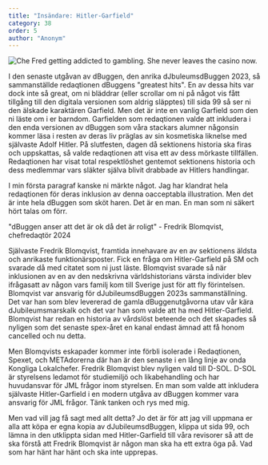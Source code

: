 ```yaml
---
title: "Insändare: Hitler-Garfield"
category: 38
order: 5
author: "Anonym"
---
```

<img class="gif" alt="Che Fred getting addicted to gambling. She never leaves the casino now." src="https://dbuggen.s3.eu-west-1.amazonaws.com/issue-2023-december/h-garfield.jpg">

I den senaste utgåvan av dBuggen, den anrika dJbuleumsdBuggen 2023, så sammanställde redaqtionen dBuggens "greatest hits". En av dessa hits var dock inte så great, om ni bläddrar (eller scrollar om ni på något vis fått tillgång till den digitala versionen som aldrig släpptes) till sida 99 så ser ni den älskade karaktären Garfield. Men det är inte en vanlig Garfield som den ni läste om i er barndom. Garfielden som redaqtionen valde att inkludera i den enda versionen av dBuggen som våra stackars alumner någonsin kommer läsa i resten av deras liv präglas av sin  kosmetiska liknelse med självaste Adolf Hitler. På slutfesten, dagen då sektionens historia ska firas och uppskattas, så valde redaqtionen att visa ett av dess mörkaste tillfällen. Redaqtionen har visat total respektlöshet gentemot sektionens historia och dess medlemmar vars släkter själva blivit drabbade av Hitlers handlingar.

I min första paragraf kanske ni märkte något. Jag har klandrat hela redaqtionen för deras inklusion av denna oacceptabla illustration. Men det är inte hela dBuggen som sköt haren. Det är en man. En man som ni säkert hört talas om förr.

"dBuggen anser att det är ok då det är roligt" - Fredrik Blomqvist, chefredaqtör 2024

Självaste Fredrik Blomqvist, framtida innehavare av en av sektionens äldsta och anrikaste funktionärsposter. Fick en fråga om Hitler-Garfield på SM och svarade då med citatet som ni just läste. Blomqvist svarade så när inklusionen av en av den nedskrivna världshistorians värsta individer blev ifrågasatt av någon vars familj kom till Sverige just för att fly förintelsen. Blomqvist var ansvarig för dJubileumsdBuggen 2023s sammanställning. Det var han som blev levererad de gamla dBuggenutgåvorna utav vår kära dJubileumsmarskalk och det var han som valde att ha med Hitler-Garfield. Blomqvist har redan en historia av vårdslöst beteende och det skapades så nyligen som det senaste spex-året en kanal endast ämnad att få honom cancelled och nu detta.

Men Blomqvists eskapader kommer inte förbli isolerade i Redaqtionen, Spexet, och METAdorerna där han är den senaste i en lång linje av onda Kongliga Lokalchefer. Fredrik Blomqvist blev nyligen vald till D-SOL. D-SOL är styrelsens ledamot för studiemiljö och likabehandling och har huvudansvar för JML frågor inom styrelsen. En man som valde att inkludera självaste Hitler-Garfield i en modern utgåva av dBuggen kommer vara ansvarig för JML frågor. Tänk tanken och rys med mig.

Men vad vill jag få sagt med allt detta? Jo det är för att jag vill uppmana er alla att köpa er egna kopia av dJubileumsdBuggen, klippa ut sida 99, och lämna in den utklippta sidan med Hitler-Garfield till våra revisorer så att de ska förstå att Fredrik Blomqvist är någon man ska ha ett extra öga på. Vad som har hänt har hänt och ska inte upprepas.



